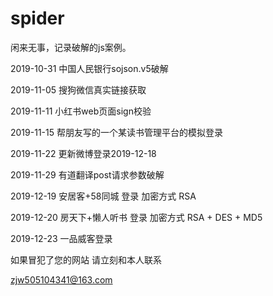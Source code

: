 # spider
闲来无事，记录破解的js案例。


2019-10-31       中国人民银行sojson.v5破解

2019-11-05       搜狗微信真实链接获取

2019-11-11       小红书web页面sign校验

2019-11-15       帮朋友写的一个某读书管理平台的模拟登录

2019-11-22       更新微博登录2019-12-18  

2019-11-29       有道翻译post请求参数破解

2019-12-19       安居客+58同城  登录   加密方式 RSA

2019-12-20       房天下+懒人听书 登录   加密方式 RSA + DES + MD5

2019-12-23       一品威客登录          

如果冒犯了您的网站   请立刻和本人联系

zjw505104341@163.com

